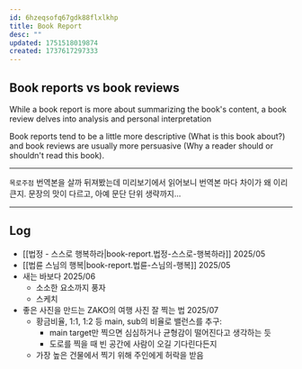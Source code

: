 ```yaml
---
id: 6hzeqsofq67gdk88flxlkhp
title: Book Report
desc: ""
updated: 1751518019874
created: 1737617297333
---
```


## Book reports vs book reviews

While a book report is more about summarizing the book's content, a book review delves into analysis and personal interpretation

Book reports tend to be a little more descriptive (What is this book about?) and book reviews are usually more persuasive (Why a reader should or shouldn't read this book).

---

`목로주점` 번역본을 살까 뒤져봤는데 미리보기에서 읽어보니 번역본 마다 차이가 왜 이리 큰지.
문장의 맛이 다르고, 아예 문단 단위 생략까지...

---

## Log

- [[법정 - 스스로 행복하라|book-report.법정-스스로-행복하라]] 2025/05
- [[법륜 스님의 행복|book-report.법륜-스님의-행복]] 2025/05
- 새는 바보다 2025/06
  - 소소한 요소까지 풍자
  - 스케치
- 좋은 사진을 만드는 ZAKO의 여행 사진 잘 찍는 법 2025/07
  - 황금비율, 1:1, 1:2 등 main, sub의 비율로 밸런스를 추구:
    - main target만 찍으면 심심하거나 균형감이 떨어진다고 생각하는 듯
    - 도로를 찍을 때 빈 공간에 사람이 오길 기다린다든지
  - 가장 높은 건물에서 찍기 위해 주인에게 허락을 받음
